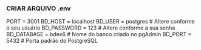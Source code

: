 ### CRIAR ARQUIVO .env 

PORT = 3001
BD_HOST = localhost 
BD_USER = postgres # Altere conforme o seu usuário
BD_PASSWORD = 123 # Altere conforme a sua senha
BD_DATABASE = bdex6 # Nome do banco criado no pgAdmin
BD_PORT = 5432 # Porta padrão do PostgreSQL
